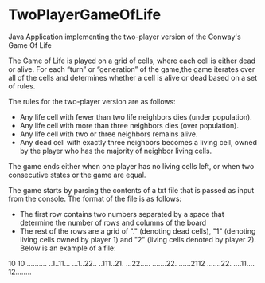 # TwoPlayerGameOfLife
Java Application implementing the two-player version of the Conway's Game Of Life

The Game of Life is played on a grid of cells, where each cell is either dead or alive. 
For each “turn” or “generation” of the game,the game iterates over all of the cells and
determines whether a cell is alive or dead based on a set of rules.

The rules for the two-player version are as follows:

- Any life cell with fewer than two life neighbors dies (under population).
- Any life cell with more than three neighbors dies (over population).
- Any life cell with two or three neighbors remains alive.
- Any dead cell with exactly three neighbors becomes a living cell, owned by the 
player who has the majority of neighbor living cells.

The game ends either when one player has no living cells left, or when two consecutive states 
or the game are equal.

The game starts by parsing the contents of a txt file that is passed as input from the console. 
The format of the file is as follows:
- The first row contains two numbers separated by a space that determine the number of rows and 
  columns of the board
- The rest of the rows are a grid of "." (denoting dead cells), "1" (denoting living cells owned
by player 1) and  "2" (living cells denoted by player 2).
Below is an example of a file:

 10 10
 ..........
 ..1..11...
 ...1..22..
 ..111..21.
 ...22.....
 .......22.
 ......2112
 .......22.
 ....11....
 12........







